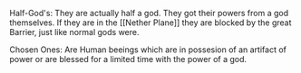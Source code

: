 Half-God's: 
They are actually half a god. They got their powers from a god themselves. If they are in the [[Nether Plane]] they are blocked by the great Barrier, just like normal gods were.

Chosen Ones: 
Are Human beeings which are in possesion of an artifact of power or are blessed for a limited time with the power of a god.
